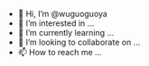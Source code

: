 - 👋 Hi, I’m @wuguoguoya
- 👀 I’m interested in ...
- 🌱 I’m currently learning ...
- 💞️ I’m looking to collaborate on ...
- 📫 How to reach me ...

<!---
wuguoguoya/wuguoguoya is a ✨ special ✨ repository because its `README.md` (this file) appears on your GitHub profile.
You can click the Preview link to take a look at your changes.
--->
